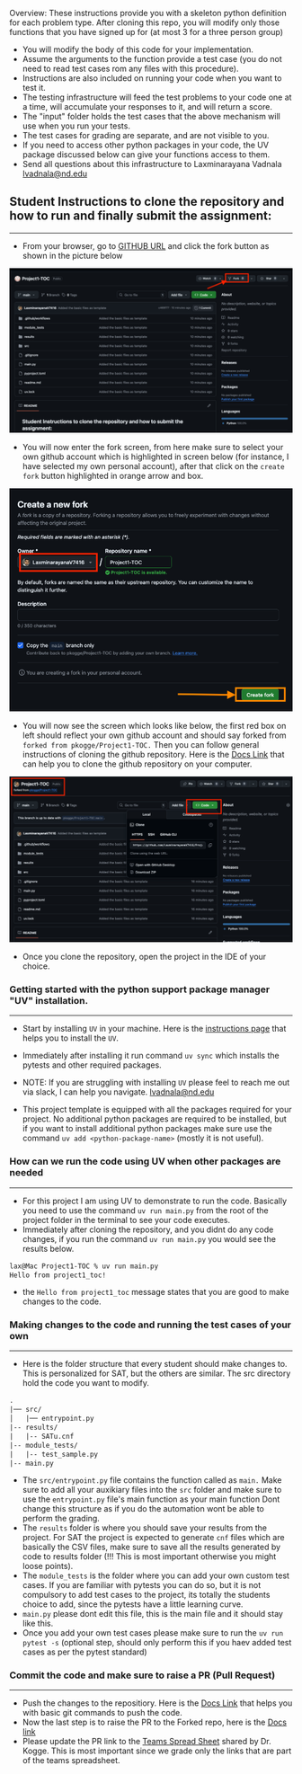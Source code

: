 Overview: These instructions provide you with a skeleton python definition for each problem type. After cloning this repo, you will modify only those functions that you have signed up for (at most 3 for a three person group)
* You will modify the body of this code for your implementation.
* Assume the arguments to the function provide a test case (you do not need to read test cases rom any files with this procedure).
* Instructions are also included on running your code when you want to test it.
* The testing infrastructure will feed the test problems to your code one at a time, will accumulate your responses to it, and will return a score.
* The "input" folder holds the test cases that the above mechanism will use when you run your tests.
* The test cases for grading are separate, and are not visible to you.
* If you need to access other python packages in your code, the UV package discussed below can give your functions access to them.
* Send all questions about this infrastructure to Laxminarayana Vadnala lvadnala@nd.edu

<!-- ## instructions to generate a PAT (a Personal Access Token): -->


<!-- * Go to GitHub → Settings → Developer settings → Personal access tokens → Tokens (classic)
* Click "Generate new token" → "Generate new token (classic)"
* Set expiration (90 days recommended)
* Select scopes: repo (full control of private repositories)
* Generate token and copy it -->


## Student Instructions to clone the repository and how to run and finally submit the assignment:
------------------
* From your browser, go to [GITHUB URL](https://github.com/pkogge/Project1-TOC) and click the fork button as shown in the picture below


![fork_button](documentation/assets/fork_button.png "fork button")


* You will now enter the fork screen, from here make sure to select your own github account which is highlighted in screen below (for instance, I have selected my own personal account), after that click on the `create fork` button highlighted in orange arrow and box.

![fork_screen](documentation/assets/fork_screen.png "fork screen")

* You will now see the screen which looks like below, the first red box on left should reflect your own github account and should say forked from `forked from pkogge/Project1-TOC.` Then you can follow general instructions of cloning the github repository. Here is the [Docs Link](https://docs.github.com/en/repositories/creating-and-managing-repositories/cloning-a-repository) that can help you to clone the github repository on your computer.

![cloned_repo](documentation/assets/cloned_repo.png "cloned_repo")

* Once you clone the repository, open the project in the IDE of your choice.

### Getting started with the python support package manager "UV" installation.
----------------

* Start  by installing `UV` in your machine. Here is the [instructions page](https://docs.astral.sh/uv/getting-started/installation/#__tabbed_1_1) that helps you to install the `UV`.

* Immediately after installing it run command `uv sync` which installs the pytests and other required packages.

* NOTE: If you are struggling with installing `UV` please feel to reach me out via slack, I can help you navigate. lvadnala@nd.edu

* This project template is equipped with all the packages required for your project. No additional python packages are required to be installed, but if you want to install additional python packages make sure use the command `uv add <python-package-name>` (mostly it is not useful).

### How can we run the code using UV when other packages are needed
----------------
* For this project I am using UV to demonstrate to run the code. Basically you need to use the command `uv run main.py` from the root of the project folder in the terminal to see your code executes.
* Immediately after cloning the repository, and you didnt do any code changes, if you run the command `uv run main.py` you would see the results below.

```
lax@Mac Project1-TOC % uv run main.py
Hello from project1_toc!
```

* the `Hello from project1_toc` message states that you are good to make changes to the code.

### Making changes to the code and running the test cases of your own
----------------

* Here is the folder structure that every student should make changes to. This is personalized for SAT, but the others are similar. The src directory hold the code you want to modify.

```
.
|── src/
│   |── entrypoint.py
|-- results/
|   |-- SATu.cnf
|-- module_tests/
|   |-- test_sample.py
|-- main.py
```

* The `src/entrypoint.py` file contains the function called as `main.` Make sure to add all your auxikiary files into the `src` folder and make sure to use the `entrypoint.py` file's main function as your main function Dont change this structure as if you do the automation wont be able to perform the grading.
* The `results` folder is where you should save your results from the project. For SAT the project is expected to generate `cnf` files which are basically the CSV files, make sure to save all the results generated by code to results folder (!!! This is most important otherwise you might loose points).
* The `module_tests` is the folder where you can add your own custom test cases. If you are familiar with pytests you can do so, but it is not compulsory to add test cases to the project, its totally the students choice to add, since the pytests have a little learning curve.
* `main.py` please dont edit this file, this is the main file and it should stay like this.
* Once you add your own test cases please make sure to run the `uv run pytest -s` (optional step, should only perform this if you haev added test cases as per the pytest standard)


### Commit the code and make sure to raise a PR (Pull Request)
---------------

* Push the changes to the repositiory. Here is the [Docs Link](https://docs.github.com/en/get-started/using-git/pushing-commits-to-a-remote-repository) that helps you with basic git commands to push the code.
* Now the last step is to raise the PR to the Forked repo, here is the [Docs link](https://docs.github.com/en/pull-requests/collaborating-with-pull-requests/proposing-changes-to-your-work-with-pull-requests/creating-a-pull-request-from-a-fork)
* Please update the PR link to the [Teams Spread Sheet](https://docs.google.com/spreadsheets/d/1FYyJMDnft__n0SohcIcSL7lUO60RMtJk9nuVJ5l30SY/edit?usp=sharing) shared by Dr. Kogge. This is most important since we grade only the links that are part of the teams spreadsheet.
